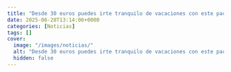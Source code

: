 ```yaml
---
title: "Desde 30 euros puedes irte tranquilo de vacaciones con este pack de sensores y alarmas de Xiaomi"
date: 2025-06-28T13:14:06+0000
categories: [Noticias]
tags: []
cover:
  image: "/images/noticias/"
  alt: "Desde 30 euros puedes irte tranquilo de vacaciones con este pack de sensores y alarmas de Xiaomi"
  hidden: false
---
```



